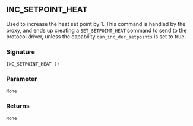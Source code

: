 ## INC\_SETPOINT\_HEAT

Used to increase the heat set point by 1. This command is handled by the proxy, and ends up creating a `SET_SETPOINT_HEAT` command to send to the protocol driver, unless the capability `can_inc_dec_setpoints` is set to true.


### Signature

`INC_SETPOINT_HEAT ()`


### Parameter

`None`


### Returns

`None`

